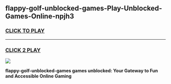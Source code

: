 
## flappy-golf-unblocked-games-Play-Unblocked-Games-Online-npjh3
<h3>
<a href="https://premium76.site?title=flappy-golf-unblocked-games&ref=25A">CLICK TO PLAY</a></h3>
<hr>

<h3>
<a href="https://premium76.site?title=flappy-golf-unblocked-games&ref=25A">CLICK 2 PLAY</a>
  
</h3>

<a href="https://premium76.site?title=flappy-golf-unblocked-games&ref=25A"><img src="https://clearcache.store/games.png"></a>


**flappy-golf-unblocked-games games unblocked: Your Gateway to Fun and Accessible Online Gaming**
